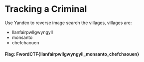 # Tracking a Criminal

Use Yandex to reverse image search the villages, villages are:
- llanfairpwllgwyngyll
- monsanto
- chefchaouen
#### Flag: FwordCTF{llanfairpwllgwyngyll_monsanto_chefchaouen}
